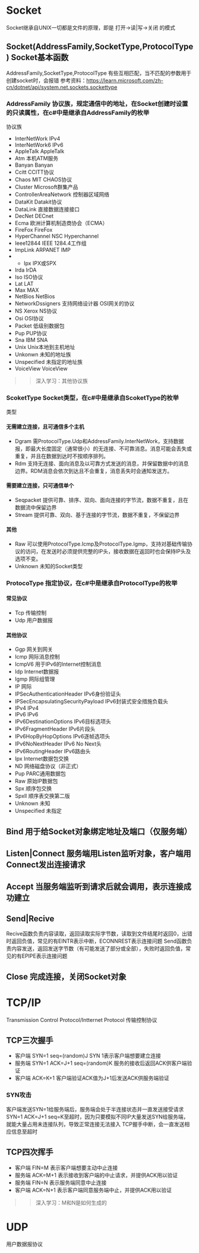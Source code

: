 # Socket
Socket继承自UNIX一切都是文件的原理，即是 打开->读|写->关闭 的模式


## Socket(AddressFamily,SocketType,ProtocolType)   Socket基本函数
AddressFamily,SocketType,ProtocolType 有些互相匹配，当不匹配的参数用于创建socket时，会报错
参考资料：https://learn.microsoft.com/zh-cn/dotnet/api/system.net.sockets.sockettype

### AddressFamily   协议族，规定通信中的地址，在Socket创建时设置的只读属性，在c#中是继承自AddressFamily的枚举
协议族
* InterNetWork    IPv4
* InterNetWork6   IPv6
* AppleTalk   AppleTalk
* Atm   本机ATM服务
* Banyan    Banyan
* Ccitt   CCITT协议
* Chaos   MIT CHAOS协议
* Cluster   Microsoft群集产品
* ControllerAreaNetwork   控制器区域网络
* DataKit   Datakit协议
* DataLink    直接数据连接接口
* DecNet    DECnet
* Ecma    欧洲计算机制造商协会（ECMA）
* FireFox   FireFox
* HyperChannel    NSC Hyperchannel
* Ieee12844   IEEE 1284.4工作组
* ImpLink   ARPANET IMP
* * Ipx   IPX或SPX
* Irda    IrDA
* Iso   ISO协议
* Lat   LAT
* Max   MAX
* NetBios   NetBios
* NetworkDssigners    支持网络设计器 OSI网关的协议
* NS    Xerox NS协议
* Osi   OSI协议
* Packet    低级别数据包
* Pup   PUP协议
* Sna   IBM SNA
* Unix    Unix本地到主机地址
* Unkonwn   未知的地址族
* Unspecified   未指定的地址族
* VoiceView   VoiceView
>> 深入学习：其他协议族

### ScoketType    Socket类型，在c#中是继承自ScoketType的枚举
类型
#### 无需建立连接，且可通信多个主机
* Dgram   需ProtocolType.Udp和AddressFamily.InterNetWork，支持数据报，即最大长度固定（通常很小）的无连接、不可靠消息。消息可能会丢失或重复，并且在数据到达时不按顺序排列。
* Rdm   支持无连接、面向消息及以可靠方式发送的消息，并保留数据中的消息边界。RDM消息会依次到达且不会重复，消息丢失时会通知发送方。
#### 需要建立连接，只可通信单个
* Seqpacket   提供可靠、排序、双向、面向连接的字节流，数据不重复，且在数据流中保留边界
* Stream    提供可靠、双向、基于连接的字节流，数据不重复，不保留边界
#### 其他
* Raw   可以使用ProtocolType.Icmp及ProtocolType.Igmp，支持对基础传输协议的访问，在发送时必须提供完整的IP头，接收数据在返回时也会保持IP头及选项不变。
* Unknown   未知的Socket类型

### ProtocoType   指定协议，在c#中是继承自ProtocolType的枚举
#### 常见协议
* Tcp   传输控制
* Udp   用户数据报
#### 其他协议
* Ggp   网关到网关
* Icmp    网际消息控制
* IcmpV6   用于IPv6的Internet控制消息 
* Idp   Internet数据报
* Igmp    网际组管理
* IP    网际
* IPSecAuthenticationHeader   IPv6身份验证头
* IPSecEncapsulatingSecurityPayload   IPv6封装式安全措施负载头
* IPv4    IPv4
* IPv6    IPv6
* IPv6DestinationOptions    IPv6目标选项头
* IPv6FragmentHeader    IPv6片段头
* IPv6HopByHopOptions   IPv6逐帧选项头
* IPv6NoNextHeader   IPv6 No Next头
* IPv6RoutingHeader   IPv6路由头
* Ipx   Internet数据包交换
* ND    网络磁盘协议（非正式）
* Pup   PARC通用数据包
* Raw   原始IP数据包
* Spx   顺序包交换
* Spxll   顺序表交换第二版
* Unknown   未知
* Unspecified   未指定

## Bind    用于给Socket对象绑定地址及端口（仅服务端）
## Listen|Connect    服务端用Listen监听对象，客户端用Connect发出连接请求
## Accept    当服务端监听到请求后就会调用，表示连接成功建立

## Send|Recive
Recive函数负责内容读取，返回读取实际字节数，读取到文件结尾时返回0，出错时返回负值，常见的有EINTR表示中断，ECONNREST表示连接问题
Send函数负责内容发送，返回发送字节数（有可能发送了部分或全部），失败时返回负值，常见的有EPIPE表示连接问题

## Close   完成连接，关闭Socket对象



# TCP/IP
Transmission Control Protocol/Intternet Protocol    传输控制协议

## TCP三次握手
* 客户端 SYN=1 seq=(random)J   SYN 1表示客户端想要建立连接
* 服务端 SYN=1 ACK=J+1 seq=(random)K   服务的接收后返回ACK供客户端验证
* 客户端 ACK=K+1   客户端验证ACK值为J+1后发送ACK供服务端验证

### SYN攻击
客户端发送SYN=1给服务端后，服务端会处于半连接状态并一直发送接受请求SYN=1 ACK=J+1 seq=K至超时，因为只要模拟不同IP大量发送SYN给服务端，就能大量占用未连接队列，导致正常连接无法接入
TCP握手中断，会一直发送相应信息至超时

## TCP四次挥手
* 客户端 FIN=M   表示客户端想要主动中止连接
* 服务端 ACK=M+1   表示接收到客户端的中止请求，并提供ACK用以验证
* 服务端 FIN=N   表示服务端同意中止连接
* 客户端 ACK=N+1   表示客户端同意服务端中止，并提供ACK用以验证
>> 深入学习：M和N是如何生成的



# UDP
用户数据报协议
